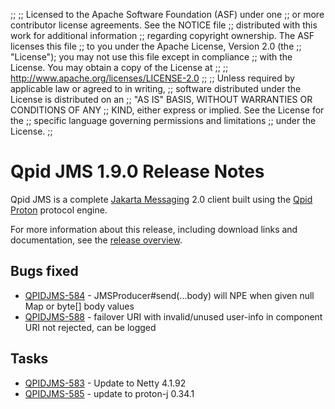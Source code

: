 ;;
;; Licensed to the Apache Software Foundation (ASF) under one
;; or more contributor license agreements.  See the NOTICE file
;; distributed with this work for additional information
;; regarding copyright ownership.  The ASF licenses this file
;; to you under the Apache License, Version 2.0 (the
;; "License"); you may not use this file except in compliance
;; with the License.  You may obtain a copy of the License at
;; 
;;   http://www.apache.org/licenses/LICENSE-2.0
;; 
;; Unless required by applicable law or agreed to in writing,
;; software distributed under the License is distributed on an
;; "AS IS" BASIS, WITHOUT WARRANTIES OR CONDITIONS OF ANY
;; KIND, either express or implied.  See the License for the
;; specific language governing permissions and limitations
;; under the License.
;;

# Qpid JMS 1.9.0 Release Notes

Qpid JMS is a complete [Jakarta Messaging](https://jakarta.ee/specifications/messaging/) 2.0
client built using the [Qpid Proton]({{site_url}}/proton/index.html) protocol engine.

For more information about this release, including download links and
documentation, see the [release overview](index.html).


## Bugs fixed

 - [QPIDJMS-584](https://issues.apache.org/jira/browse/QPIDJMS-584) - JMSProducer#send(...body) will NPE when given null Map or byte[] body values
 - [QPIDJMS-588](https://issues.apache.org/jira/browse/QPIDJMS-588) - failover URI with invalid/unused user-info in component URI not rejected, can be logged

## Tasks

 - [QPIDJMS-583](https://issues.apache.org/jira/browse/QPIDJMS-583) - Update to Netty 4.1.92
 - [QPIDJMS-585](https://issues.apache.org/jira/browse/QPIDJMS-585) - update to proton-j 0.34.1